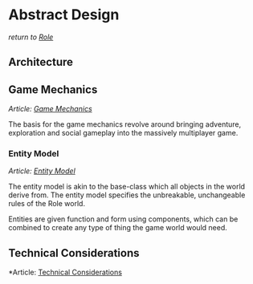 # Abstract Design
*return to [Role](../README.md)*

## Architecture

## Game Mechanics
*Article: [Game Mechanics](mechanics/README.md)*

The basis for the game mechanics revolve around bringing adventure, exploration and social gameplay into the massively multiplayer game.

### Entity Model
*Article: [Entity Model](entity-model/README.md)*

The entity model is akin to the base-class which all objects in the world derive from. The entity model specifies the unbreakable, unchangeable rules of the Role world.

Entities are given function and form using components, which can be combined to create any type of thing the game world would need.

## Technical Considerations
*Article: [Technical Considerations](technical/README.md)

